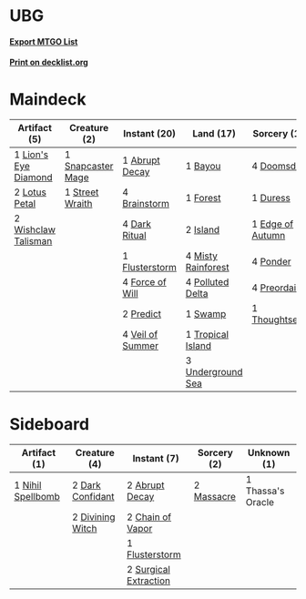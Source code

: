 # UBG

#### [Export MTGO List](../collection/UBG/UBG.txt)
#### [Print on decklist.org](http://decklist.org/?deckmain=1%09Abrupt%20Decay%0A1%09Bayou%0A4%09Brainstorm%0A4%09Dark%20Ritual%0A4%09Doomsday%0A1%09Duress%0A1%09Edge%20of%20Autumn%0A1%09Flusterstorm%0A4%09Force%20of%20Will%0A1%09Forest%0A2%09Island%0A1%09Lion's%20Eye%20Diamond%0A2%09Lotus%20Petal%0A4%09Misty%20Rainforest%0A4%09Polluted%20Delta%0A4%09Ponder%0A2%09Predict%0A4%09Preordain%0A1%09Snapcaster%20Mage%0A1%09Street%20Wraith%0A1%09Swamp%0A1%09Thassa's%20Oracle%0A1%09Thoughtseize%0A1%09Tropical%20Island%0A3%09Underground%20Sea%0A4%09Veil%20of%20Summer%0A2%09Wishclaw%20Talisman&deckside=2%09Abrupt%20Decay%0A2%09Chain%20of%20Vapor%0A2%09Dark%20Confidant%0A2%09Divining%20Witch%0A1%09Flusterstorm%0A2%09Massacre%0A1%09Nihil%20Spellbomb%0A2%09Surgical%20Extraction%0A1%09Thassa's%20Oracle)
# Maindeck

|                                         Artifact (5)                                         |                                        Creature (2)                                        |                                       Instant (20)                                        |                                          Land (17)                                          |                                       Sorcery (15)                                        |   Unknown (1)   |
|----------------------------------------------------------------------------------------------|--------------------------------------------------------------------------------------------|-------------------------------------------------------------------------------------------|---------------------------------------------------------------------------------------------|-------------------------------------------------------------------------------------------|-----------------|
|1 [Lion's Eye Diamond](http://gatherer.wizards.com/Pages/Card/Details.aspx?multiverseid=3255) |1 [Snapcaster Mage](http://gatherer.wizards.com/Pages/Card/Details.aspx?multiverseid=227676)|1 [Abrupt Decay](http://gatherer.wizards.com/Pages/Card/Details.aspx?multiverseid=456061)  |1 [Bayou](http://gatherer.wizards.com/Pages/Card/Details.aspx?multiverseid=879)              |4 [Doomsday](http://gatherer.wizards.com/Pages/Card/Details.aspx?multiverseid=15397)       |1 Thassa's Oracle|
|2 [Lotus Petal](http://gatherer.wizards.com/Pages/Card/Details.aspx?multiverseid=420602)      |1 [Street Wraith](http://gatherer.wizards.com/Pages/Card/Details.aspx?multiverseid=442097)  |4 [Brainstorm](http://gatherer.wizards.com/Pages/Card/Details.aspx?multiverseid=3897)      |1 [Forest](http://gatherer.wizards.com/Pages/Card/Details.aspx?multiverseid=439860)          |1 [Duress](http://gatherer.wizards.com/Pages/Card/Details.aspx?multiverseid=14557)         |                 |
|2 [Wishclaw Talisman](http://gatherer.wizards.com/Pages/Card/Details.aspx?multiverseid=473072)|                                                                                            |4 [Dark Ritual](http://gatherer.wizards.com/Pages/Card/Details.aspx?multiverseid=651)      |2 [Island](http://gatherer.wizards.com/Pages/Card/Details.aspx?multiverseid=439857)          |1 [Edge of Autumn](http://gatherer.wizards.com/Pages/Card/Details.aspx?multiverseid=243442)|                 |
|                                                                                              |                                                                                            |1 [Flusterstorm](http://gatherer.wizards.com/Pages/Card/Details.aspx?multiverseid=228255)  |4 [Misty Rainforest](http://gatherer.wizards.com/Pages/Card/Details.aspx?multiverseid=405102)|4 [Ponder](http://gatherer.wizards.com/Pages/Card/Details.aspx?multiverseid=451051)        |                 |
|                                                                                              |                                                                                            |4 [Force of Will](http://gatherer.wizards.com/Pages/Card/Details.aspx?multiverseid=3107)   |4 [Polluted Delta](http://gatherer.wizards.com/Pages/Card/Details.aspx?multiverseid=405104)  |4 [Preordain](http://gatherer.wizards.com/Pages/Card/Details.aspx?multiverseid=405347)     |                 |
|                                                                                              |                                                                                            |2 [Predict](http://gatherer.wizards.com/Pages/Card/Details.aspx?multiverseid=451053)       |1 [Swamp](http://gatherer.wizards.com/Pages/Card/Details.aspx?multiverseid=439858)           |1 [Thoughtseize](http://gatherer.wizards.com/Pages/Card/Details.aspx?multiverseid=438676)  |                 |
|                                                                                              |                                                                                            |4 [Veil of Summer](http://gatherer.wizards.com/Pages/Card/Details.aspx?multiverseid=466952)|1 [Tropical Island](http://gatherer.wizards.com/Pages/Card/Details.aspx?multiverseid=884)    |                                                                                           |                 |
|                                                                                              |                                                                                            |                                                                                           |3 [Underground Sea](http://gatherer.wizards.com/Pages/Card/Details.aspx?multiverseid=886)    |                                                                                           |                 |


# Sideboard

|                                        Artifact (1)                                        |                                       Creature (4)                                        |                                          Instant (7)                                           |                                    Sorcery (2)                                     |   Unknown (1)   |
|--------------------------------------------------------------------------------------------|-------------------------------------------------------------------------------------------|------------------------------------------------------------------------------------------------|------------------------------------------------------------------------------------|-----------------|
|1 [Nihil Spellbomb](http://gatherer.wizards.com/Pages/Card/Details.aspx?multiverseid=442215)|2 [Dark Confidant](http://gatherer.wizards.com/Pages/Card/Details.aspx?multiverseid=397731)|2 [Abrupt Decay](http://gatherer.wizards.com/Pages/Card/Details.aspx?multiverseid=456061)       |2 [Massacre](http://gatherer.wizards.com/Pages/Card/Details.aspx?multiverseid=21324)|1 Thassa's Oracle|
|                                                                                            |2 [Divining Witch](http://gatherer.wizards.com/Pages/Card/Details.aspx?multiverseid=21318) |2 [Chain of Vapor](http://gatherer.wizards.com/Pages/Card/Details.aspx?multiverseid=420701)     |                                                                                    |                 |
|                                                                                            |                                                                                           |1 [Flusterstorm](http://gatherer.wizards.com/Pages/Card/Details.aspx?multiverseid=228255)       |                                                                                    |                 |
|                                                                                            |                                                                                           |2 [Surgical Extraction](http://gatherer.wizards.com/Pages/Card/Details.aspx?multiverseid=397706)|                                                                                    |                 |


